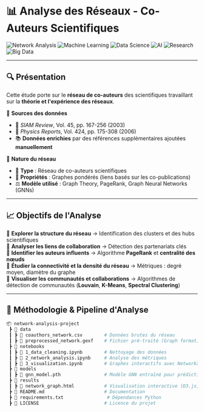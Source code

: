 
# 📊 Analyse des Réseaux - Co-Auteurs Scientifiques  
![Network Analysis](https://img.shields.io/badge/Network_Analysis-Graph_Theory-blue?style=flat&logo=graphviz)
![Machine Learning](https://img.shields.io/badge/Machine_Learning-LLM-orange?style=flat&logo=ai)
![Data Science](https://img.shields.io/badge/Data_Science-Graph_Analytics-green?style=flat&logo=python)
![AI](https://img.shields.io/badge/AI-Graph_Neural_Networks-blueviolet?style=flat&logo=OpenAI)
![Research](https://img.shields.io/badge/Research-Scientometrics-orange?style=flat&logo=google-scholar)
![Big Data](https://img.shields.io/badge/Big_Data-Network_Visualization-red?style=flat&logo=databricks)

---

## 🔍 Présentation  

Cette étude porte sur le **réseau de co-auteurs** des scientifiques travaillant sur la **théorie et l'expérience des réseaux**.  

📌 **Sources des données**  
- 📖 *SIAM Review*, Vol. 45, pp. 167-256 (2003)  
- 📖 *Physics Reports*, Vol. 424, pp. 175-308 (2006)  
- 📚 **Données enrichies** par des références supplémentaires ajoutées **manuellement**  

📌 **Nature du réseau**  
- 📎 **Type** : Réseau de co-auteurs scientifiques  
- 🔗 **Propriétés** : Graphes pondérés (liens basés sur les co-publications)  
- ⚖️ **Modèle utilisé** : Graph Theory, PageRank, Graph Neural Networks (GNNs)  

---

## 📈 Objectifs de l'Analyse  

🎯 **Explorer la structure du réseau** → Identification des clusters et des hubs scientifiques  
🎯 **Analyser les liens de collaboration** → Détection des partenariats clés  
🎯 **Identifier les auteurs influents** → Algorithme **PageRank** et **centralité des nœuds**  
🎯 **Étudier la connectivité et la densité du réseau** → Métriques : degré moyen, diamètre du graphe  
🎯 **Visualiser les communautés et collaborations** → Algorithmes de détection de communautés (**Louvain**, **K-Means**, **Spectral Clustering**)  

---

## 📂 Méthodologie & Pipeline d'Analyse  

```bash
📦 network-analysis-project
 ┣ 📂 data
 ┃ ┣ 📜 coauthors_network.csv        # Données brutes du réseau
 ┃ ┣ 📜 preprocessed_network.gexf    # Fichier pré-traité (Graph format)
 ┣ 📂 notebooks
 ┃ ┣ 📜 1_data_cleaning.ipynb        # Nettoyage des données
 ┃ ┣ 📜 2_network_analysis.ipynb     # Analyse des métriques
 ┃ ┣ 📜 3_visualization.ipynb        # Graphes interactifs avec NetworkX
 ┣ 📂 models
 ┃ ┣ 📜 gnn_model.pth                # Modèle GNN entraîné pour prédiction
 ┣ 📂 results
 ┃ ┣ 📜 network_graph.html           # Visualisation interactive (D3.js)
 ┣ 📜 README.md                      # Documentation
 ┣ 📜 requirements.txt                # Dépendances Python
 ┣ 📜 LICENSE                        # Licence du projet
```
